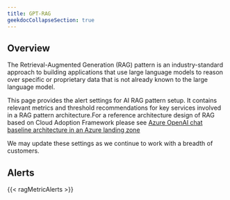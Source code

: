 ```yaml
---
title: GPT-RAG
geekdocCollapseSection: true
---
```


## Overview

The Retrieval-Augmented Generation (RAG) pattern is an industry-standard approach to building applications that use large language models to reason over specific or proprietary data that is not already known to the large language model.

This page provides the alert settings for AI RAG pattern setup. It contains relevant metrics and threshold recommendations for key services involved in a RAG pattern architecture.For a reference architecture design of RAG based on Cloud Adoption Framework please see [Azure OpenAI chat baseline architecture in an Azure landing zone](https://learn.microsoft.com/en-us/azure/architecture/ai-ml/architecture/azure-openai-baseline-landing-zone)
<!--Below is a basic architecture of RAG implementation


![RAG Basic Architecture](https://github.com/Azure/GPT-RAG/blob/main/media/architecture-GPT-RAG-Basic.png?raw=true)
-->
We may update these settings as we continue to work with a breadth of customers.

## Alerts

{{< ragMetricAlerts >}}
